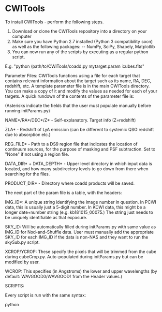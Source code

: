 # CWITools 

To install CWITools - perform the following steps.

1. Download or clone the CWITools repository into a directory on your computer
2. Make sure you have Python 2.7 installed (Python 3 compatibility soon) as well as the following packages:
-- NumPy, SciPy, Shapely, Matplotlib
3. You can now run any of the scripts by executing as a regular python script. 

E.g. "python /path/to/CWITools/coadd.py mytarget.param icubes.fits"

Parameter Files:
CWITools functions using a file for each target that contains relevant information about the target such as its name, RA, DEC, redshift, etc. A template parameter file is in the main CWITools directory. You can make a copy of it and modify the values as needed for each of your targets. A quick rundown of the contents of the parameter file is:

(Asterisks indicate the fields that the user must populate manually before running initParams.py)

NAME*/RA*/DEC*/Z* - Self-explanatory. Target info (Z=redshift)

ZLA* - Redshift of LyA emission (can be different to systemic QSO redshift due to absorption etc.)

REG_FILE* - Path to a DS9 region file that indicates the location of continuum sources, for the purpose of masking and PSF subtraction. Set to "None" if not using a region file.

DATA_DIR* + DATA_DEPTH* - Upper level directory in which input data is located, and how many subdirectory levels to go down from there when searching for the files.

PRODUCT_DIR* - Directory where coadd products will be saved.

The next part of the param file is a table, with the headers:

IMG_ID*: A unique string identifying the image number in question. In PCWI data, this is usually just a 5-digit number. In KCWI data, this might be a longer date+number string (e.g. kb181015_00075.) The string just needs to be uniquely identifiable as that exposure.

SKY_ID: Will be automatically filled during initParams.py with same value as IMG_ID for Nod-and-Shuffle data. User must manually add the appropriate SKY_ID for each IMG_ID if the data is non-NAS and they want to run the skySub.py script. 

XCROP/YCROP: These specify the pixels that will be trimmed from the cube during cubeCrop.py. Auto-populated during initParams.py but can be modified by user.

WCROP: This specifies (in Angstroms) the lower and upper wavelengths (by default: WAVGOOD0/WAVGOOD1 from the Header values.) 

SCRIPTS:

Every script is run with the same syntax:

python <script> <target.param> <cubeType>
  
<script> - self explanatory - the script name!
  
<target.param> - pointer to the target parameter file you want to use
  
<cubeType> - the type of input cube you want to work with (including file extension) e.g. "icubes.fits" or "icubes.wc.fits".

initParams - Starts with basic parameter file, loads FITS objects and uses headers to populate the rest of the parameters (except SKY_ID for non-N&S data.)

fixWCS - Interactive script that uses RA/DEC of the target and sky lines to fix the Header WCS (world coordinate system.) Appends ".wc" to filenames.

cubeCrop - Trims bad/unwanted pixels from the input cubes. Appends ".c" to filenames.

coadd - Adds the input frames to a single coadd frame by mapping each pixel through two coordinate transformations. Output is saved in PRODUCT_DIR with name of the format NAME+cubeType+.fits

lineCrop - Crops the cube in wavelength to a limited velocity window around a particular emission line (e.g. Lyman-alpha.)

psfSub - Uses region file to locate and subtract point-sources in the field with a 2D scaling method. Most effective if the cube has been cropped with lineCrop (as the continuum wavelengths used to make the 2D PSF are closer to the emission.)

bkgSub - Fits a low-order polynomial to the continuum wavelengths in each spaxel of the cube and 

